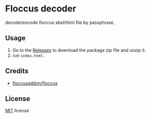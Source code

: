 # Floccus decoder

decode/encode floccus xbel/html file by passphrase.

## Usage

1. Go to the [Releases](https://github.com/LightAPIs/floccus-decoder/releases/latest) to download the package zip file and unzip it.
2. run `index.html`.

## Credits

- [floccusaddon/floccus](https://github.com/floccusaddon/floccus)

## License

[MIT](/LICENSE) license
